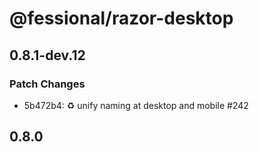 # @fessional/razor-desktop

## 0.8.1-dev.12

### Patch Changes

- 5b472b4: ♻️ unify naming at desktop and mobile #242

## 0.8.0

